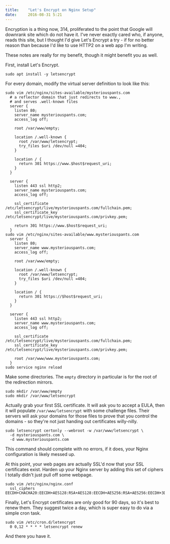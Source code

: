 ```yaml
---
title:    "Let's Encrypt on Nginx Setup"
date:     2016-08-31 5:21
---
```


Encryption is a thing now, 314, proliferated to the point that Google
will downrank site which do not have it. I've never exactly cared who,
if anyone, reads this site, but I thought I'd give Let's Encrypt a try -
if for no better reason than because I'd like to use HTTP2 on a web app
I'm writing.

These notes are really for my benefit, though it might benefit you as
well.

First, install Let's Encrypt.

    sudo apt install -y letsencrypt

For every domain, modify the virtual server definition to look like this:

    sudo vim /etc/nginx/sites-available/mysteriouspants.com
      # a reflector domain that just redirects to www.,
      # and serves .well-known files
      server {
        listen 80;
        server_name mysteriouspants.com;
        access_log off;

        root /var/www/empty;

        location /.well-known {
          root /var/www/letsencrypt;
          try_files $uri /dev/null =404;
        }

        location / {
          return 301 https://www.$host$request_uri;
        }
      }

      server {
        listen 443 ssl http2;
        server_name mysteriouspants.com;
        access_log off;

        ssl_certificate /etc/letsencrypt/live/mysteriouspants.com/fullchain.pem;
        ssl_certificate_key /etc/letsencrypt/live/mysteriouspants.com/privkey.pem;

        return 301 https://www.$host$request_uri;
      }
    sudo vim /etc/nginx/sites-available/www.mysteriouspants.com
      server {
        listen 80;
        server_name www.mysteriouspants.com;
        access_log off;

        root /var/www/empty;

        location /.well-known {
          root /var/www/letsencrypt;
          try_files $uri /dev/null =404;
        }

        location / {
          return 301 https://$host$request_uri;
        }
      }

      server {
        listen 443 ssl http2;
        server_name www.mysteriouspants.com;
        access_log off;

        ssl_certificate /etc/letsencrypt/live/mysteriouspants.com/fullchain.pem;
        ssl_certificate_key /etc/letsencrypt/live/mysteriouspants.com/privkey.pem;

        root /var/www/www.mysteriouspants.com;
      }
    sudo service nginx reload

Make some directories. The `empty` directory in particular is for the
root of the redirection mirrors.

    sudo mkdir /var/www/empty
    sudo mkdir /var/www/letsencrypt

Actually grab your first SSL certificate. It will ask you to accept a
EULA, then it will populate `/var/www/letsencrypt` with some challenge
files. Their servers will ask your domains for those files to prove that
you control the domains - so they're not just handing out certificates
willy-nilly.

    sudo letsencrypt certonly --webroot -w /var/www/letsencrypt \
      -d mysteriouspants.com \
      -d www.mysteriouspants.com

This command should complete with no errors, if it does, your Nginx
configuration is likely messed up.

At this point, your web pages are actually SSL'd now that your SSL
certificates exist. Harden up your Nginx server by adding this set of
ciphers I totally didn't just pull off some webpage.

    sudo vim /etc/nginx/nginx.conf
      ssl_ciphers EECDH+CHACHA20:EECDH+AES128:RSA+AES128:EECDH+AES256:RSA+AES256:EECDH+3DES:RSA+3DES:!MD5;

Finally, Let's Encrypt certificates are only good for 90 days, so it's
best to renew them. They suggest twice a day, which is super easy to do
via a simple cron task.

    sudo vim /etc/cron.d/letencrypt
      0 0,12 * * * * letsencrypt renew

And there you have it.
